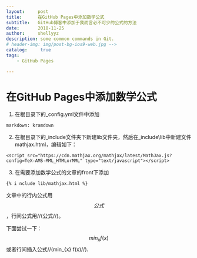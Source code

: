 ```yaml
---
layout:     post
title:      在GitHub Pages中添加数学公式
subtitle:   GitHub博客中添加于我而言必不可少的公式的方法
date:       2018-11-25
author:     shellyyz
description: some common commands in Git.
# header-img: img/post-bg-ios9-web.jpg -->
catalog: 	 true
tags:
    - GitHub Pages

---
```


# 在GitHub Pages中添加数学公式
1. 在根目录下的_config.yml文件中添加
```
markdown: kramdown
```
2. 在根目录下的_include文件夹下新建lib文件夹，然后在_include\lib中新建文件mathjax.html，编辑如下：
```
<script src="https://cdn.mathjax.org/mathjax/latest/MathJax.js?config=TeX-AMS-MML_HTMLorMML" type="text/javascript"></script>
```
3. 在需要添加数学公式的文章的front下添加
```
{% i nclude lib/mathjax.html %}
```
文章中的行内公式用$$公式$$，行间公式用//(公式//)。

下面尝试一下：
$$min_{x} f(x)$$
或者行间插入公式//(min_{x} f(x)//).
